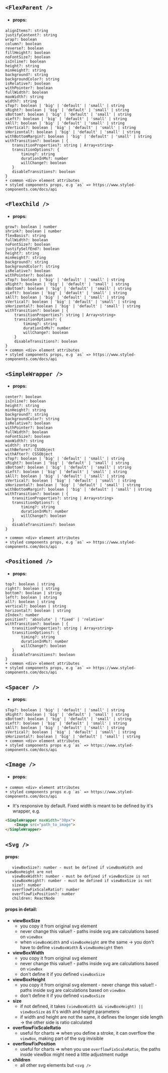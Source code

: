 ## `<FlexParent />`
+ #### props:
 ```
alignItems?: string
justifyContent?: string
wrap?: boolean
column?: boolean
reverse?: boolean
fillHeight?: boolean
noFontSize?: boolean
isInline?: boolean
height?: string
minHeight?: string
background?: string
backgroundColor?: string
isRelative?: boolean
withPointer?: boolean
fullWidth?: boolean
maxWidth?: string
width?: string
sTop?: boolean | 'big' | 'default' | 'small' | string
sRight?: boolean | 'big' | 'default' | 'small' | string
sBottom?: boolean | 'big' | 'default' | 'small' | string
sLeft?: boolean | 'big' | 'default' | 'small' | string
sAll?: boolean | 'big' | 'default' | 'small' | string
sVertical?: boolean | 'big' | 'default' | 'small' | string
sHorizontal?: boolean | 'big' | 'default' | 'small' | string
withBottomMargin?: boolean | 'big' | 'default' | 'small' | string
withTransition?: boolean | {
    transitionProperties?: string | Array<string>
    transitionOptions?: {
        timing?: string
        durationInMs?: number
        willChange?: boolean
    }
    disableTransitions?: boolean
}
+ common <div> element attributes
+ styled components props, e.g `as` => https://www.styled-components.com/docs/api
 ```


## `<FlexChild />`
+ #### props:
```
grow?: boolean | number
shrink?: boolean | number
flexBasis?: string
fullWidth?: boolean
noFontSize?: boolean
justifySelfEnd?: boolean
height?: string
minHeight?: string
background?: string
backgroundColor?: string
isRelative?: boolean
withPointer?: boolean
sTop?: boolean | 'big' | 'default' | 'small' | string
sRight?: boolean | 'big' | 'default' | 'small' | string
sBottom?: boolean | 'big' | 'default' | 'small' | string
sLeft?: boolean | 'big' | 'default' | 'small' | string
sAll?: boolean | 'big' | 'default' | 'small' | string
sVertical?: boolean | 'big' | 'default' | 'small' | string
sHorizontal?: boolean | 'big' | 'default' | 'small' | string
withTransition?: boolean | {
    transitionProperties?: string | Array<string>
    transitionOptions?: {
        timing?: string
        durationInMs?: number
        willChange?: boolean
    }
    disableTransitions?: boolean
}
+ common <div> element attributes
+ styled components props, e.g `as` => https://www.styled-components.com/docs/api
 ```

## `<SimpleWrapper />`
+ #### props:
 ```
center?: boolean
isInline?: boolean
height?: string
minHeight?: string
background?: string
backgroundColor?: string
isRelative?: boolean
withPointer?: boolean
fullWidth?: boolean
noFontSize?: boolean
maxWidth?: string
width?: string
withBefore?: CSSObject
withAfter?: CSSObject
sTop?: boolean | 'big' | 'default' | 'small' | string
sRight?: boolean | 'big' | 'default' | 'small' | string
sBottom?: boolean | 'big' | 'default' | 'small' | string
sLeft?: boolean | 'big' | 'default' | 'small' | string
sAll?: boolean | 'big' | 'default' | 'small' | string
sVertical?: boolean | 'big' | 'default' | 'small' | string
sHorizontal?: boolean | 'big' | 'default' | 'small' | string
withBottomMargin?: boolean | 'big' | 'default' | 'small' | string
withTransition?: boolean | {
    transitionProperties?: string | Array<string>
    transitionOptions?: {
        timing?: string
        durationInMs?: number
        willChange?: boolean
    }
    disableTransitions?: boolean
}

+ common <div> element attributes
+ styled components props, e.g `as` => https://www.styled-components.com/docs/api
 ```

## `<Positioned />`
+ #### props:
 ```
top?: boolean | string
right?: boolean | string
bottom?: boolean | string
left?: boolean | string
all?: boolean | string
vertical?: boolean | string
horizontal?: boolean | string
zIndex?: number
position?: 'absolute' | 'fixed' | 'relative'
withTransition?: boolean | {
    transitionProperties?: string | Array<string>
    transitionOptions?: {
        timing?: string
        durationInMs?: number
        willChange?: boolean
    }
    disableTransitions?: boolean
}
+ common <div> element attributes
+ styled components props, e.g `as` => https://www.styled-components.com/docs/api
 ```

## `<Spacer />`
+ #### props:
 ```
sTop?: boolean | 'big' | 'default' | 'small' | string
sRight?: boolean | 'big' | 'default' | 'small' | string
sBottom?: boolean | 'big' | 'default' | 'small' | string
sLeft?: boolean | 'big' | 'default' | 'small' | string
sAll?: boolean | 'big' | 'default' | 'small' | string
sVertical?: boolean | 'big' | 'default' | 'small' | string
sHorizontal?: boolean | 'big' | 'default' | 'small' | string
+ common <div> element attributes
+ styled components props e.g `as` => https://www.styled-components.com/docs/api
 ```

## `<Image />`
+ #### props:
 ```
+ common <div> element attributes
+ styled components props e.g `as` => https://www.styled-components.com/docs/api
 ```
+ It's responsive by default. Fixed width is meant to be defined by it's wrapper, e.g.
```html
<SimpleWrapper maxWidth="30px">
    <Image src="path_to_image">
</SimpleWrapper>
```
## `<Svg />`

#### props:

```
   viewBoxSize?: number - must be defined if viewBoxWidth and viewBoxHeight are not
   viewBoxWidth?: number - must be defined if viewBoxSize is not
   viewBoxHeight?: number - must be defined if viewBoxSize is not
   size?: number
   overflowFixScaleRatio?: number
   overflowFixPosition?: number
   children: ReactNode
```

#### props in detail:

-   **viewBoxSize**
    -   you copy it from original svg element
    -   never change this value!! - paths inside svg are calculations based on `viewBox`
    -   when `viewBoxWidth` and `viewBoxHeight` are the same -> you don't have to define `viewBoxWidth` & `viewBoxHeight` then
-   **viewBoxWidth**
    -   you copy it from original svg element
    -   never change this value!! - paths inside svg are calculations based on `viewBox`
    -   don't define it if you defined `viewBoxSize`
-   **viewBoxHeight**
    -   you copy it from original svg element - never change this value!! - paths inside svg are calculations based on `viewBox`
    -   don't define it if you defined `viewBoxSize`
-   **size**
    -   if not defined, it takes `(viewBoxWidth && viewBoxHeight) || viewBoxSize` as it's width and height parameters
    -   if width and height are not the same, it defines the longer side length -> the other side is ratio calculated
-   **overflowFixScaleRatio**
    -   useful for charts => when you define a stroke, it can overflow the `viewBox`, making part of the svg invisible
-   **overflowFixPosition**
    -   useful for charts => when you use `overflowFixScaleRatio`, the paths inside viewBox might need a little adjustment nudge
-   **children**
    -   all other svg elements but `<svg />`

